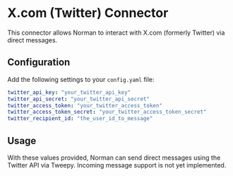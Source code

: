 # X.com (Twitter) Connector

This connector allows Norman to interact with X.com (formerly Twitter) via direct messages.

## Configuration

Add the following settings to your `config.yaml` file:

```yaml
twitter_api_key: "your_twitter_api_key"
twitter_api_secret: "your_twitter_api_secret"
twitter_access_token: "your_twitter_access_token"
twitter_access_token_secret: "your_twitter_access_token_secret"
twitter_recipient_id: "the_user_id_to_message"
```

## Usage

With these values provided, Norman can send direct messages using the Twitter API via Tweepy. Incoming message support
is not yet implemented.
